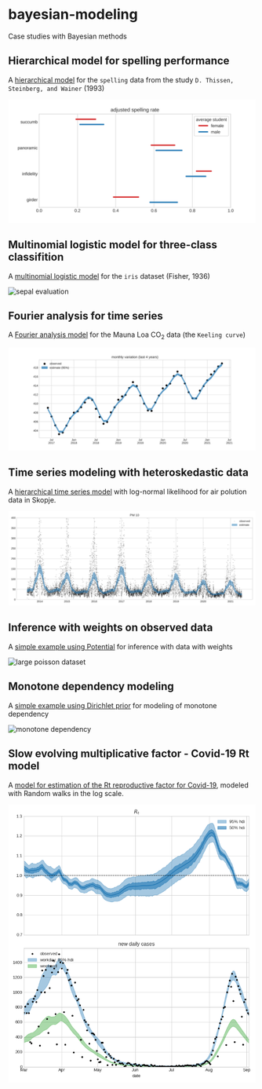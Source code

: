 # bayesian-modeling

Case studies with Bayesian methods

## Hierarchical model for spelling performance

A [hierarchical model](01%20spelling/spelling.ipynb) for the `spelling` data from the study `D. Thissen, Steinberg, and Wainer` (1993)

![average actor rates](01%20spelling/average_actor.svg)


## Multinomial logistic model for three-class classifition

A [multinomial logistic model](02%20iris/classification.ipynb) for the `iris` dataset (Fisher, 1936)

![sepal evaluation](02%20iris/sepal-evaluation.svg)


## Fourier analysis for time series

A [Fourier analysis model](03%20keeling/periodic.ipynb) for the Mauna Loa CO<sub>2</sub> data (the `Keeling curve`)

![keeling curve](03%20keeling/monthly_var.svg)

## Time series modeling with heteroskedastic data

A [hierarchical time series model](04%20air-politution/air-polution.ipynb) with log-normal likelihood for air polution data in Skopje.

![log-normal time-series](04%20air-politution/pm10.svg)


## Inference with weights on observed data

A [simple example using Potential](05%20weighted%20observations/potential-example.ipynb) for inference with data with weights

![large poisson dataset](05%20weighted%20observations/poisson_large.png)

## Monotone dependency modeling

A [simple example using Dirichlet prior](06%20monotone/monotone-dirichlet.ipynb) for modeling of monotone dependency

![monotone dependency](06%20monotone/monotone.svg)

## Slow evolving multiplicative factor - Covid-19 Rt model

A [model for estimation of the Rt reproductive factor for Covid-19](07%20covid19/simple-MK.ipynb), modeled with Random walks in the log scale.

![covid 19 Rt factor](07%20covid19/mk_daily_R_en.png)
